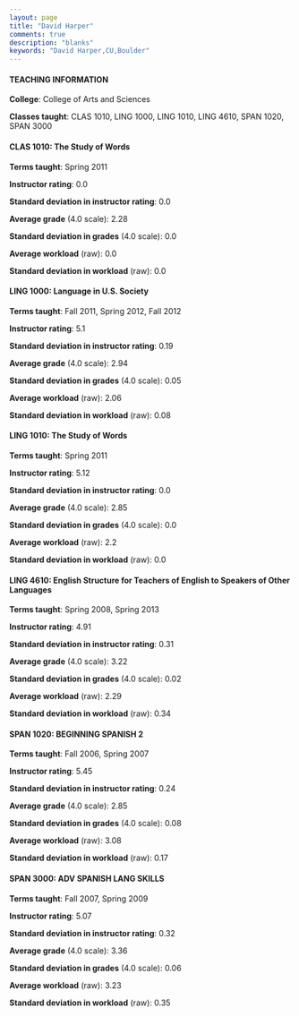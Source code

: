 ```yaml
---
layout: page
title: "David Harper" 
comments: true
description: "blanks"
keywords: "David Harper,CU,Boulder"
---
```

<head>
<script src="https://ajax.googleapis.com/ajax/libs/jquery/2.1.3/jquery.min.js"></script>
<script src="https://dl.dropboxusercontent.com/s/pc42nxpaw1ea4o9/highcharts.js?dl=0"></script>
<!-- <script src="../assets/js/highcharts.js"></script> -->
<style type="text/css">@font-face {
	font-family: "Bebas Neue";
	src: url(https://www.filehosting.org/file/details/544349/BebasNeue Regular.otf) format("opentype");
	}
	h1.Bebas { 
		font-family: "Bebas Neue", Verdana, Tahoma;
	}
</style>
</head>
	   
#### TEACHING INFORMATION

**College**: College of Arts and Sciences

**Classes taught**: CLAS 1010, LING 1000, LING 1010, LING 4610, SPAN 1020, SPAN 3000

#### CLAS 1010: The Study of Words

**Terms taught**: Spring 2011

**Instructor rating**: 0.0

**Standard deviation in instructor rating**: 0.0

**Average grade** (4.0 scale): 2.28

**Standard deviation in grades** (4.0 scale): 0.0

**Average workload** (raw): 0.0

**Standard deviation in workload** (raw): 0.0

#### LING 1000: Language in U.S. Society

**Terms taught**: Fall 2011, Spring 2012, Fall 2012

**Instructor rating**: 5.1

**Standard deviation in instructor rating**: 0.19

**Average grade** (4.0 scale): 2.94

**Standard deviation in grades** (4.0 scale): 0.05

**Average workload** (raw): 2.06

**Standard deviation in workload** (raw): 0.08

#### LING 1010: The Study of Words

**Terms taught**: Spring 2011

**Instructor rating**: 5.12

**Standard deviation in instructor rating**: 0.0

**Average grade** (4.0 scale): 2.85

**Standard deviation in grades** (4.0 scale): 0.0

**Average workload** (raw): 2.2

**Standard deviation in workload** (raw): 0.0

#### LING 4610: English Structure for Teachers of English to Speakers of Other Languages

**Terms taught**: Spring 2008, Spring 2013

**Instructor rating**: 4.91

**Standard deviation in instructor rating**: 0.31

**Average grade** (4.0 scale): 3.22

**Standard deviation in grades** (4.0 scale): 0.02

**Average workload** (raw): 2.29

**Standard deviation in workload** (raw): 0.34

#### SPAN 1020: BEGINNING SPANISH 2

**Terms taught**: Fall 2006, Spring 2007

**Instructor rating**: 5.45

**Standard deviation in instructor rating**: 0.24

**Average grade** (4.0 scale): 2.85

**Standard deviation in grades** (4.0 scale): 0.08

**Average workload** (raw): 3.08

**Standard deviation in workload** (raw): 0.17

#### SPAN 3000: ADV SPANISH LANG SKILLS

**Terms taught**: Fall 2007, Spring 2009

**Instructor rating**: 5.07

**Standard deviation in instructor rating**: 0.32

**Average grade** (4.0 scale): 3.36

**Standard deviation in grades** (4.0 scale): 0.06

**Average workload** (raw): 3.23

**Standard deviation in workload** (raw): 0.35

